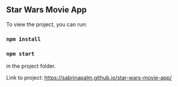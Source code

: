 ## Star Wars Movie App

To view the project, you can run:

### `npm install`

### `npm start`

in the project folder.

Link to project: https://sabrinapalm.github.io/star-wars-movie-app/
